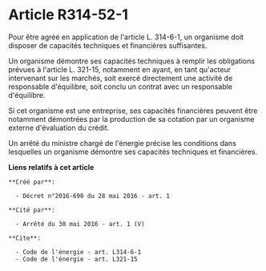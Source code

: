 # Article R314-52-1

Pour être agréé en application de l'article L. 314-6-1, un organisme doit disposer de capacités techniques et financières
suffisantes. 

Un organisme démontre ses capacités techniques à remplir les obligations prévues à l'article L. 321-15, notamment en ayant,
en tant qu'acteur intervenant sur les marchés, soit exercé directement une activité de responsable d'équilibre, soit conclu
un contrat avec un responsable d'équilibre. 

Si cet organisme est une entreprise, ses capacités financières peuvent être notamment démontrées par la production de sa
cotation par un organisme externe d'évaluation du crédit. 

Un arrêté du ministre chargé de l'énergie précise les conditions dans lesquelles un organisme démontre ses capacités
techniques et financières.

**Liens relatifs à cet article**

	**Créé par**:

	  - Décret n°2016-690 du 28 mai 2016 - art. 1

	**Cité par**:

	  - Arrêté du 30 mai 2016 - art. 1 (V)

	**Cite**:

	  - Code de l'énergie - art. L314-6-1
	  - Code de l'énergie - art. L321-15
